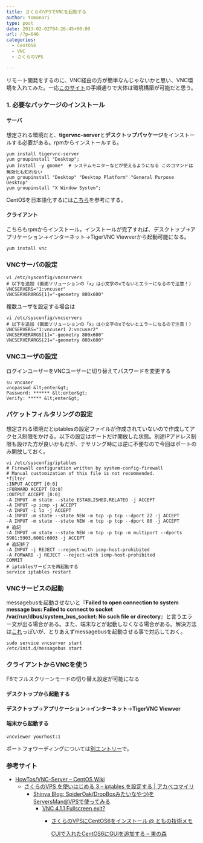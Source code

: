 ```yaml
---
title: さくらのVPSでVNCを起動する
author: tomonori
type: post
date: 2013-02-02T04:26:45+00:00
url: /?p=646
categories:
  - CentOS6
  - VNC
  - さくらのVPS

---
```

リモート開発をするのに、VNC経由の方が簡単なんじゃないかと思い、VNC環境を入れてみた。一応[このサイト][1]の手順通りで大体は環境構築が可能だと思う。

### 1. 必要なパッケージのインストール

#### サーバ

想定される環境だと、**tigervnc-server**と**デスクトップパッケージ**をインストールする必要がある。rpmからインストールする。

```:bash
yum install tigervnc-server
yum groupinstall "Desktop";
yum install -y gnome*  # システムモニターなどが使えるようになる このコマンドは無効化も知れない
yum groupinstall "Desktop" "Desktop Platform" "General Purpose Desktop"
yum groupinstall "X Window System";
```

CentOSを日本語化するには[こちら][2]を参考にする。

#### クライアント

こちらもrpmからインストール。インストールが完了すれば、デスクトップ→アプリケーション→インターネット→TigerVNC Viewverから起動可能になる。

```:bash
yum install vnc
```

### VNCサーバの設定

```:bash
vi /etc/sysconfig/vncservers
# 以下を追加 (画面ソリューションの「x」は小文字のxでないとエラーになるので注意！)
VNCSERVERS="1:vncuser"
VNCSERVERARGS[1]="-geometry 800x600"
```

複数ユーザを設定する場合は

```:bash
vi /etc/sysconfig/vncservers
# 以下を追加 (画面ソリューションの「x」は小文字のxでないとエラーになるので注意！)
VNCSERVERS="1:vncuser1 2:vncuser2"
VNCSERVERARGS[1]="-geometry 800x600"
VNCSERVERARGS[2]="-geometry 800x600"
```

### VNCユーザの設定

ログインユーザーをVNCユーザーに切り替えてパスワードを変更する

```:bash
su vncuser
vncpasswd &lt;enter&gt;
Password: ****** &lt;enter&gt;
Verify: ***** &lt;enter&gt;
```

### パケットフィルタリングの設定

想定される環境だとiptablesの設定ファイルが作成されていないので作成してアクセス制限をかける。以下の設定はポートだけ開放した状態。別途IPアドレス制限も設けた方が良いかもだが、テサリング時には逆に不便なので今回はポートのみ開放しておく。

```:bash
vi /etc/sysconfig/iptables
# Firewall configuration written by system-config-firewall
# Manual customization of this file is not recommended.
*filter
:INPUT ACCEPT [0:0]
:FORWARD ACCEPT [0:0]
:OUTPUT ACCEPT [0:0]
-A INPUT -m state --state ESTABLISHED,RELATED -j ACCEPT
-A INPUT -p icmp -j ACCEPT
-A INPUT -i lo -j ACCEPT
-A INPUT -m state --state NEW -m tcp -p tcp --dport 22 -j ACCEPT
-A INPUT -m state --state NEW -m tcp -p tcp --dport 80 -j ACCEPT
# 追記
-A INPUT -m state --state NEW -m tcp -p tcp -m multiport --dports 5901:5903,6001:6003 -j ACCEPT
# 追記終了
-A INPUT -j REJECT --reject-with icmp-host-prohibited
-A FORWARD -j REJECT --reject-with icmp-host-prohibited
COMMIT
# iptablesサービスを再起動する
service iptables restart
```

### VNCサービスの起動

messagebusを起動させないと『**Failed to open connection to system message bus: Failed to connect to socket /var/run/dbus/system\_bus\_socket: No such file or directory**』と言うエラー文が出る場合がある。また、端末などが起動しなくなる場合がある。解決方法は[これ][3]っぽいが、とりあえずmessagebusを起動させる事で対応しておく。

```:bash
sudo service vncserver start
/etc/init.d/messagebus start
```

### クライアントからVNCを使う

F8でフルスクリーンモードの切り替え設定が可能になる

#### デスクトップから起動する

**デスクトップ**→**アプリケーション**→**インターネット**→**TigerVNC Viewver**

#### 端末から起動する</h3> 

```:bash
vncviewer yourhost:1
```

ポートフォワーディングについては[別エントリー][4]で。

### 参考サイト

  * [HowTos/VNC-Server &#8211; CentOS Wiki][1] 
      * [さくらのVPS を使いはじめる 3 &#8211; iptables を設定する | アカベコマイリ][5] 
          * [Shinya Blog: SpiderOak(DropBoxみたいなやつ)をServersMan@VPSで使ってみる][6] 
              * [VNC 4.1.1 Fullscreen exit?][7] 
                  * [さくらのVPSにCentOS6をインストール @ ともの技術メモ][3]
  
                    [CUIで入れたCentOS6にGUIを追加する &#8211; 東の森][8] </ul>

 [1]: http://wiki.centos.org/HowTos/VNC-Server
 [2]: ./?p=656
 [3]: http://tomono.eleho.net/2012/07/31/2913/
 [4]: ./?p=687
 [5]: http://akabeko.me/blog/2010/09/%E3%81%95%E3%81%8F%E3%82%89%E3%81%AEvps-%E3%82%92%E4%BD%BF%E3%81%84%E3%81%AF%E3%81%98%E3%82%81%E3%82%8B-3/
 [6]: http://shinya-blog.blogspot.jp/2011/11/spideroakdropboxvps.html
 [7]: http://www.realvnc.com/pipermail/vnc-list/2005-September/052277.html
 [8]: http://morrey22.hatenablog.com/entry/2013/04/14/212837